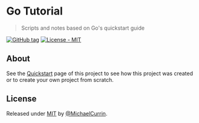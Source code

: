 # Go Tutorial
> Scripts and notes based on Go's quickstart guide

[![GitHub tag](https://img.shields.io/github/tag/MichaelCurrin/go-tutorial?include_prereleases=&sort=semver)](https://github.com/MichaelCurrin/go-tutorial/releases/)
[![License - MIT](https://img.shields.io/badge/License-MIT-blue)](#license)


## About

See the [Quickstart](/quickstart.md) page of this project to see how this project was created or to create your own project from scratch.


## License

Released under [MIT](/LICENSE) by [@MichaelCurrin](https://github.com/MichaelCurrin).
